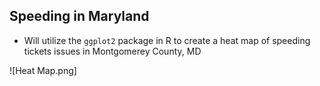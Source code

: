 ## Speeding in Maryland

* Will utilize the `ggplot2` package in R to create a heat map of speeding tickets issues in Montgomerey County, MD

![Heat Map.png]
